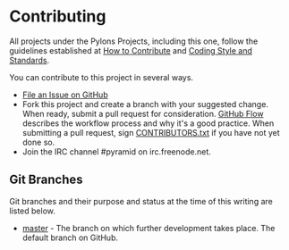 Contributing
============

All projects under the Pylons Projects, including this one, follow the
guidelines established at [How to
Contribute](https://pylonsproject.org/community-how-to-contribute.html) and
[Coding Style and
Standards](https://pylonsproject.org/community-coding-style-standards.html).

You can contribute to this project in several ways.

* [File an Issue on GitHub](https://github.com/Pylons/peppercorn/issues)
* Fork this project and create a branch with your suggested change. When ready,
  submit a pull request for consideration. [GitHub
  Flow](https://guides.github.com/introduction/flow/index.html) describes the
  workflow process and why it's a good practice. When submitting a pull
  request, sign
  [CONTRIBUTORS.txt](https://github.com/Pylons/peppercorn/blob/master/CONTRIBUTORS.txt)
  if you have not yet done so.
* Join the IRC channel #pyramid on irc.freenode.net.

Git Branches
------------
Git branches and their purpose and status at the time of this writing are
listed below.

* [master](https://github.com/Pylons/peppercorn/) - The branch on which further
  development takes place. The default branch on GitHub.
